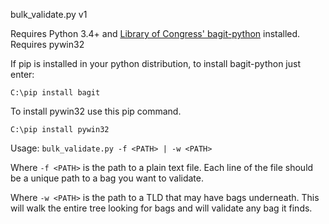 bulk_validate.py v1

Requires Python 3.4+ and [Library of Congress' bagit-python](https://github.com/LibraryOfCongress/bagit-python) installed.
Requires pywin32

If pip is installed in your python distribution, to install bagit-python just enter: 

`C:\pip install bagit`

To install pywin32 use this pip command.

`C:\pip install pywin32`

Usage: `bulk_validate.py -f <PATH> | -w <PATH>`
    
Where `-f <PATH>` is the path to a plain text file. 
Each line of the file should be a unique path to a bag you want to validate.

Where `-w <PATH>` is the path to a TLD that may have bags underneath. 
This will walk the entire tree looking for bags and will validate any bag it finds.
